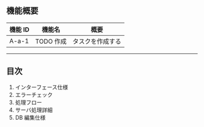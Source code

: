 ## 機能概要

| 機能 ID | 機能名    | 概要             |
| ------- | --------- | ---------------- |
| A-a-1   | TODO 作成 | タスクを作成する |

---

## 目次

1. インターフェース仕様
1. エラーチェック
1. 処理フロー
1. サーバ処理詳細
1. DB 編集仕様
